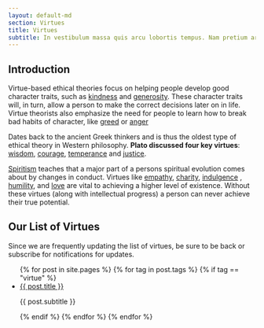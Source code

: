 ```yaml
---
layout: default-md
section: Virtues
title: Virtues
subtitle: In vestibulum massa quis arcu lobortis tempus. Nam pretium arcu in odio vulputate luctus.
---
```


## Introduction

Virtue-based ethical theories focus on helping people develop good character
traits, such as [kindness](kindness) and [generosity](generosity). These
character traits will, in turn, allow a person to make the correct decisions
later on in life. Virtue theorists also emphasize the need for people to learn
how to break bad habits of character, like [greed](greed) or [anger](anger)

Dates back to the ancient Greek thinkers and is thus the oldest type of ethical
theory in Western philosophy. **Plato discussed four key virtues**:
[wisdom](wisdom), [courage](courage), [temperance](temperance) and
[justice](justice).

[Spiritism](/spiritism) teaches that a major part of a persons spiritual
evolution comes about by changes in conduct. Virtues like [empathy](empathy),
[charity](charity), [indulgence](indulgence) , [humility](humility), and
[love](love) are vital to achieving a higher level of existence. Without these
virtues (along with intellectual progress) a person can never achieve their true
potential. 

## Our List of Virtues
Since we are frequently updating the list of virtues, be sure to be back or
subscribe for notifications for updates.

<div class="left">
    <ul>
        {% for post in site.pages %}
        {% for tag in post.tags %}
        {% if tag == "virtue" %}
            <li>
                <a href="{{ post.url }}">{{ post.title }}</a><br>
                <p>{{ post.subtitle }}</p>
            </li>
        {% endif %}
        {% endfor %}
        {% endfor %}
    </ul>
</div>
